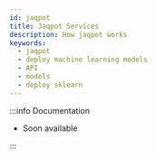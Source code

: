```yaml
---
id: jaqpot
title: Jaqpot Services
description: How jaqpot works
keywords:
  - jaqpot
  - deploy machine learning models
  - API
  - models
  - deploy sklearn
---
```



:::info Documentation


- Soon available

:::
